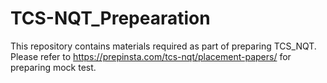 # TCS-NQT_Prepearation
This repository contains materials required as part of preparing TCS_NQT. Please refer to https://prepinsta.com/tcs-nqt/placement-papers/ for preparing mock test.
